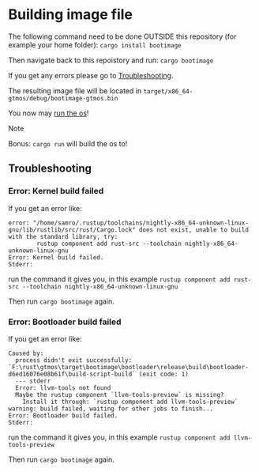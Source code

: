 # Building image file

The following command need to be done OUTSIDE this repository (for example your home folder):
`cargo install bootimage`

Then navigate back to this repoistory and run:
`cargo bootimage`

If you get any errors please go to [Troubleshooting](#troubleshooting).

The resulting image file will be located in `target/x86_64-gtmos/debug/bootimage-gtmos.bin`

You now may [run the os](./running.md)!

> [!NOTE]  
> Bonus: `cargo run` will build the os to!

## Troubleshooting

### Error: Kernel build failed

If you get an error like:

```text
error: "/home/samro/.rustup/toolchains/nightly-x86_64-unknown-linux-gnu/lib/rustlib/src/rust/Cargo.lock" does not exist, unable to build with the standard library, try:
        rustup component add rust-src --toolchain nightly-x86_64-unknown-linux-gnu
Error: Kernel build failed.
Stderr:
```

run the command it gives you, in this example `rustup component add rust-src --toolchain nightly-x86_64-unknown-linux-gnu`

Then run `cargo bootimage` again.

### Error: Bootloader build failed

If you get an error like:

```text
Caused by:
  process didn't exit successfully: `F:\rust\gtmos\target\bootimage\bootloader\release\build\bootloader-d6ed16076e08b61f\build-script-build` (exit code: 1)
  --- stderr
  Error: llvm-tools not found
  Maybe the rustup component `llvm-tools-preview` is missing?
    Install it through: `rustup component add llvm-tools-preview`
warning: build failed, waiting for other jobs to finish...
Error: Bootloader build failed.
Stderr:
```

run the command it gives you, in this example `rustup component add llvm-tools-preview`

Then run `cargo bootimage` again.

